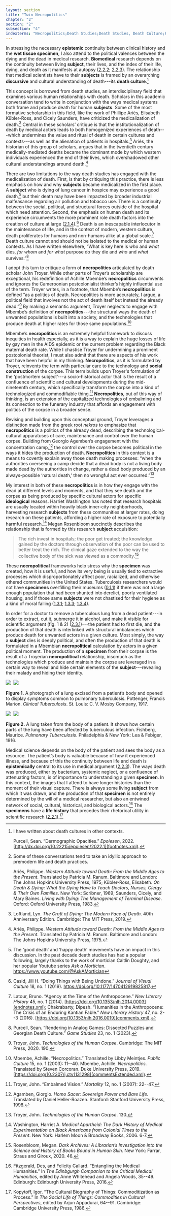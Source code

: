 ```yaml
---
layout: section
title: "Twin Necropolitics"
chapter: "2"
section: "2"
subsection: "4"
indexterms: "Necropolitics;Death Studies;Death Studies, Death Culture;Postcolonial Theory"
---
```


In stressing the necessary <span data-tooltip aria-haspopup="true" class="has-tip" data-disable-hover="false" tabindex="1" title="Epistemics is a philosophical term referring to the study of knowledge. I use it to talk about the entwined practices of scientific culture, its arguments, and its methodologies."><b>epistemic</b></span> continuity between clinical history and the <span data-tooltip aria-haspopup="true" class="has-tip" data-disable-hover="false" tabindex="1" title="Wet specimens refer to living tissues preserved in fluid. Contemporary wet specimens are usually submerged in a formalin mixture, and older specimens from the eighteenth and nineteenth centuries were usually preserved in a spirit like rum or whiskey."><b>wet tissue specimen</b></span>, I also attend to the political valences between the dying and the dead in medical research. <span data-tooltip aria-haspopup="true" class="has-tip" data-disable-hover="false" tabindex="1" title="Biomedicine is an approach to health that uses scientific approaches to evidence-based medicine, with an emphasis on generalized treatments with surgical and pharmaceutical methods. It combines knowledge from a range of scientific disciplines, like biology, chemistry, physiology, pathology, as part of its evidence-based and causal claims."><b>Biomedical</b></span> research depends on the continuity between living <span data-tooltip aria-haspopup="true" class="has-tip" data-disable-hover="false" tabindex="1" title="I use the term 'research subject' to refer to a specific relationship between a researcher and the person or people they research. The 'subject' is a pun on the monarchal subject, someone who has no agency under the spectacular power of the sovereign. In this relationship, the researcher has power over their research subject to define and describe the person within a set knowledge system."><b>subject</b></span>, their lives, and the index of their life, dying, and death as it manifests at autopsy (<a href="{{ site.baseurl }}/dissertation/2_2_2}}">2.2.2</a>; <a href="{{ site.baseurl }}/dissertation/2_2_3}}">2.2.3</a>). The relationship that medical scientists have to their <span data-tooltip aria-haspopup="true" class="has-tip" data-disable-hover="false" tabindex="1" title="I use the term 'research subject' to refer to a specific relationship between a researcher and the person or people they research. The 'subject' is a pun on the monarchal subject, someone who has no agency under the spectacular power of the sovereign. In this relationship, the researcher has power over their research subject to define and describe the person within a set knowledge system."><b>subjects</b></span> is framed by an overarching <span data-tooltip aria-haspopup="true" class="has-tip" data-disable-hover="false" tabindex="1" title="Discourse refers to a scholarly conversation which occurs in a field of knowledge production. I use it in a Foucauldian sense, to convey the agreed upon modes and objects of discussion which are taken for granted in a community or scholarly field."><b>discursive</b></span> and cultural understanding of death---its <span data-tooltip aria-haspopup="true" class="has-tip" data-disable-hover="false" tabindex="1" title="Death culture refers to the various cultural experiences, superstitions, and practices that are entangled with death. Often this means death in human contexts, but can also mean the ways humans produce death for non-humans as part of colonial or capitalistic practices."><b>death culture</b></span>.[^fn1] 

This concept is borrowed from death studies, an interdisciplinary field that examines various human relationships with death. Scholars in this academic conversation tend to write in conjunction with the ways medical systems both frame and produce death for human <span data-tooltip aria-haspopup="true" class="has-tip" data-disable-hover="false" tabindex="1" title="I use the term 'research subject' to refer to a specific relationship between a researcher and the person or people they research. The 'subject' is a pun on the monarchal subject, someone who has no agency under the spectacular power of the sovereign. In this relationship, the researcher has power over their research subject to define and describe the person within a set knowledge system."><b>subjects</b></span>. Some of the most formative scholarship in this field, like the work of Phillipe Ariés, Elisabeth Kübler-Ross, and Cicely Saunders, have criticized the medicalization of death.[^fn2] Central in these scholars’ critique is that the institutionalization of death by medical actors leads to both homogenized experiences of death---which undermines the value and ritual of death in certain cultures and contexts---as well as the alienation of patients in hospitals.[^fn3] Ariés, the historian of this group of scholars, argues that in the twentieth century medically-mediated deaths became the dominant mode by which western individuals experienced the end of their lives, which overshadowed other cultural understandings around death.[^fn4] 

There are two limitations to the way death studies has engaged with the medicalization of death. First, is that by critiquing this practice, there is less emphasis on how and why <span data-tooltip aria-haspopup="true" class="has-tip" data-disable-hover="false" tabindex="1" title="I use the term 'research subject' to refer to a specific relationship between a researcher and the person or people they research. The 'subject' is a pun on the monarchal subject, someone who has no agency under the spectacular power of the sovereign. In this relationship, the researcher has power over their research subject to define and describe the person within a set knowledge system."><b>subjects</b></span> became medicalized in the first place. A <span data-tooltip aria-haspopup="true" class="has-tip" data-disable-hover="false" tabindex="1" title="I use the term 'research subject' to refer to a specific relationship between a researcher and the person or people they research. The 'subject' is a pun on the monarchal subject, someone who has no agency under the spectacular power of the sovereign. In this relationship, the researcher has power over their research subject to define and describe the person within a set knowledge system."><b>subject</b></span> who is dying of lung cancer in hospice may experience a good death,[^fn5] but their death may have been impacted by broader industrial malfeasance regarding air pollution and tobacco use. There is a continuity between the social, political, and structural forces outside of the hospital which need attention. Second, the emphasis on human death and its experience circumvents the more prominent role death factors into the creation of culture at large (<a href="{{ site.baseurl }}/dissertation/2_1_4}}">2.1.4</a>).[^fn6] Death is an inescapable interlocutor in the maintenance of life, and in the context of modern, western culture, death proliferates for humans and non-humans alike at a global scale.[^fn7]  Death culture cannot and should not be isolated to the medical or human contexts. As I have written elsewhere, “What is key here is *who* and *what* dies, *for whom* and *for what* purpose do they die and *who* and *what* survives.”[^fn8] 

I adopt this turn to critique a form of <span data-tooltip aria-haspopup="true" class="has-tip" data-disable-hover="false" tabindex="1" title="Necropolitics refers to the implicit and structural means by which certain political actors are made to die."><b>necropolitics</b></span> articulated by death scholar John Troyer. While other parts of Troyer’s scholarship are exceptional, his redefinition of Achille Mbembe’s <span data-tooltip aria-haspopup="true" class="has-tip" data-disable-hover="false" tabindex="1" title="Necropolitics refers to the implicit and structural means by which certain political actors are made to die."><b>necropolitics</b></span> circumvents and ignores the Cameroonian postcolonialist thinker’s highly influential use of the term. Troyer writes, in a footnote, that Mbembe’s <span data-tooltip aria-haspopup="true" class="has-tip" data-disable-hover="false" tabindex="1" title="Necropolitics refers to the implicit and structural means by which certain political actors are made to die."><b>necropolitics</b></span> is defined “as a politics of death. Necropolitics is more accurately, I argue, a political field that involves not the act of death itself but instead the already dead.”[^fn9] By making a semantic argument, Troyer neglects to engage with Mbembe’s definition of <span data-tooltip aria-haspopup="true" class="has-tip" data-disable-hover="false" tabindex="1" title="Necropolitics refers to the implicit and structural means by which certain political actors are made to die."><b>necropolitics</b></span>---the structural ways the death of unwanted populations is built into a society, and the technologies that produce death at higher rates for those same populations.[^fn10] 

Mbembe’s <span data-tooltip aria-haspopup="true" class="has-tip" data-disable-hover="false" tabindex="1" title="Necropolitics refers to the implicit and structural means by which certain political actors are made to die."><b>necropolitics</b></span> is an extremely helpful framework to discuss inequities in health especially, as it is a way to explain the huge losses of life by gay men in the AIDS epidemic or the current problem regarding the Black maternal death rate. While I chastise Troyer for undermining a prominent postcolonial theorist, I must also admit that there are aspects of his work that have been helpful in my thinking. <span data-tooltip aria-haspopup="true" class="has-tip" data-disable-hover="false" tabindex="1" title="Necropolitics refers to the implicit and structural means by which certain political actors are made to die."><b>Necropolitics</b></span>, as it is formulated by Troyer, reinvents the term with particular care to the technology and <span data-tooltip aria-haspopup="true" class="has-tip" data-disable-hover="false" tabindex="1" title="Social construction refers to a philosophical approach to ontology and epistemics, where human understandings of phenomena are dependent on a social agreement regarding how that phenomenon is interpreted."><b>social construction</b></span> of the corpse. This term builds upon Troyer's formulation of the ‘postmortem subject’---a socio-historical actor that is the result of a confluence of scientific and cultural developments during the mid-nineteenth century, which specifically transform the corpse into a kind of technologized and commodifiable thing.[^fn11] <span data-tooltip aria-haspopup="true" class="has-tip" data-disable-hover="false" tabindex="1" title="Necropolitics refers to the implicit and structural means by which certain political actors are made to die."><b>Necropolitics</b></span>, out of this way of thinking, is an extension of the capitalized technologies of embalming and its connection to the funerary industry that affords an engagement with politics of the corpse in a broader sense. 

Revising and building upon this conceptual ground, Troyer leverages a distinction made from the greek root *nekros* to emphasize that <span data-tooltip aria-haspopup="true" class="has-tip" data-disable-hover="false" tabindex="1" title="Necropolitics refers to the implicit and structural means by which certain political actors are made to die."><b>necropolitics</b></span> is a politics of the already dead, describing the technological-cultural apparatuses of care, maintenance and control over the human corpse. Building from Georgio Agemben’s engagement with the concentration camp,[^fn12] the control over the corpse becomes political in the ways it hides the production of death. <span data-tooltip aria-haspopup="true" class="has-tip" data-disable-hover="false" tabindex="1" title="Necropolitics refers to the implicit and structural means by which certain political actors are made to die."><b>Necropolitics</b></span> in this context is a means to covertly explain away those death making processes: “when the authorities overseeing a camp decide that a dead body is not a living body made dead by the authorities in change, rather a dead body produced by an always-possible ‘natural death,’ then no wrongful act ever occurred.”[^fn13]

My interest in both of these <span data-tooltip aria-haspopup="true" class="has-tip" data-disable-hover="false" tabindex="1" title="Necropolitics refers to the implicit and structural means by which certain political actors are made to die."><b>necropolitics</b></span> is in how they engage with the dead at different levels and moments, and that they see death and the corpse as being produced by specific cultural actors for specific <span data-tooltip aria-haspopup="true" class="has-tip" data-disable-hover="false" tabindex="1" title="Ideology refers to a generally agreed upon understanding of a phenomenon or cultural idea. Ideologies are like the air we breathe, in that they are pervasive and difficult to see without some framework to understand them."><b>ideological</b></span> reasons. Harriet Washington has noted that research hospitals are usually located within heavily black inner-city neighborhoods, harvesting research <span data-tooltip aria-haspopup="true" class="has-tip" data-disable-hover="false" tabindex="1" title="I use the term 'research subject' to refer to a specific relationship between a researcher and the person or people they research. The 'subject' is a pun on the monarchal subject, someone who has no agency under the spectacular power of the sovereign. In this relationship, the researcher has power over their research subject to define and describe the person within a set knowledge system."><b>subjects</b></span> from these communities at larger rates, doing research on these patients, affording a higher rate of exposure to potentially harmful research.[^fn14] Megan Rosenbloom succinctly describes the relationship that is formed by this research <span data-tooltip aria-haspopup="true" class="has-tip" data-disable-hover="false" tabindex="1" title="I use the term 'research subject' to refer to a specific relationship between a researcher and the person or people they research. The 'subject' is a pun on the monarchal subject, someone who has no agency under the spectacular power of the sovereign. In this relationship, the researcher has power over their research subject to define and describe the person within a set knowledge system."><b>subject</b></span> acquisition:

>The rich invest in hospitals; the poor get treated; the knowledge gained by the doctors through observation of the poor can be used to better treat the rich. The clinical gaze extended to the way the collective body of the sick was viewed as a commodity.[^fn15]

These <span data-tooltip aria-haspopup="true" class="has-tip" data-disable-hover="false" tabindex="1" title="Necropolitics refers to the implicit and structural means by which certain political actors are made to die."><b>necropolitical</b></span> frameworks help stress why the <span data-tooltip aria-haspopup="true" class="has-tip" data-disable-hover="false" tabindex="1" title="Specimen refers to any naturally occurring phenomenon that has been extracted from its original context and placed within a knowledge framework to understand and describe that phenomenon."><b>specimen</b></span> was created, how it is useful, and how its very being is usually tied to extractive processes which disproportionately affect poor, racialized, and otherwise othered communities in the United States. Tuberculosis researchers would not have <span data-tooltip aria-haspopup="true" class="has-tip" data-disable-hover="false" tabindex="1" title="Specimen refers to any naturally occurring phenomenon that has been extracted from its original context and placed within a knowledge framework to understand and describe that phenomenon."><b>specimens</b></span> overfilling their museums (<a href="{{ site.baseurl }}/dissertation/0_1_1}}">0.1.1</a>) if there was not a large enough population that had been shunted into derelict, poorly ventilated housing, and if those same <span data-tooltip aria-haspopup="true" class="has-tip" data-disable-hover="false" tabindex="1" title="I use the term 'research subject' to refer to a specific relationship between a researcher and the person or people they research. The 'subject' is a pun on the monarchal subject, someone who has no agency under the spectacular power of the sovereign. In this relationship, the researcher has power over their research subject to define and describe the person within a set knowledge system."><b>subjects</b></span> were not chastised for their hygiene as a kind of moral failing (<a href="{{ site.baseurl }}/dissertation/1_3_1}}">1.3.1</a>; <a href="{{ site.baseurl }}/dissertation/1_3_3}}">1.3.3</a>; <a href="{{ site.baseurl }}/dissertation/1_3_4}}">1.3.4</a>).

In order for a doctor to remove a tuberculous lung from a dead patient---in order to extract, cut it, submerge it in alcohol, and make it visible for scientific argument (fig. 1 & 2) (<a href="{{ site.baseurl }}/dissertation/2_3_1}}">2.3.1</a>)---the patient had to first die, and the production of that death is interlinked with structural imbalances which produce death for unwanted actors in a given culture. Most simply, the way a <span data-tooltip aria-haspopup="true" class="has-tip" data-disable-hover="false" tabindex="1" title="I use the term 'research subject' to refer to a specific relationship between a researcher and the person or people they research. The 'subject' is a pun on the monarchal subject, someone who has no agency under the spectacular power of the sovereign. In this relationship, the researcher has power over their research subject to define and describe the person within a set knowledge system."><b>subject</b></span> dies is deeply political, and often the production of that death is formulated in a Mbembian <span data-tooltip aria-haspopup="true" class="has-tip" data-disable-hover="false" tabindex="1" title="Necropolitics refers to the implicit and structural means by which certain political actors are made to die."><b>necropolitical</b></span> calculation by actors in a given political moment. The production of a <span data-tooltip aria-haspopup="true" class="has-tip" data-disable-hover="false" tabindex="1" title="Specimen refers to any naturally occurring phenomenon that has been extracted from its original context and placed within a knowledge framework to understand and describe that phenomenon."><b>specimen</b></span> from their corpse is the result of a Troyerian <span data-tooltip aria-haspopup="true" class="has-tip" data-disable-hover="false" tabindex="1" title="Necropolitics refers to the implicit and structural means by which certain political actors are made to die."><b>necropolitical</b></span> relationship, insomuch as the technologies which produce and maintain the corpse are leveraged in a certain way to reveal and hide certain elements of the <span data-tooltip aria-haspopup="true" class="has-tip" data-disable-hover="false" tabindex="1" title="I use the term 'research subject' to refer to a specific relationship between a researcher and the person or people they research. The 'subject' is a pun on the monarchal subject, someone who has no agency under the spectacular power of the sovereign. In this relationship, the researcher has power over their research subject to define and describe the person within a set knowledge system."><b>subject</b></span>---revealing their malady and hiding their identity. 

<div class="card float-right half-width-image"><img id="Pottenger_ClinicalTuberculosis_1917_56" class="opaque" src="{{ site.baseurl }}/assets/img/Pottenger_ClinicalTuberculosis_1917_56_full.jpg">

<img id="Pottenger_ClinicalTuberculosis_1917_56=-2Pottenger_ClinicalTuberculosis_1917_56.jpg">

<img id="Pottenger_ClinicalTuberculosis_1917_56" class="partially-opaque" src="{{ site.baseurl }}/assets/img/Pottenger_ClinicalTuberculosis_1917_56_partial.jpg">

**Figure 1.** A photograph of a lung excised from a patient’s body and opened to display symptoms common to pulmonary tuberculosis. Pottenger, Francis Marion. *Clinical Tuberculosis*. St. Louis: C. V. Mosby Company, 1917.

<img id="Fishberg_PulmonaryTuberculosis_1916_146" class="opaque" src="{{ site.baseurl }}/assets/img/Fishberg_PulmonaryTuberculosis_1916_146_full.jpg">

<img id="Fishberg_PulmonaryTuberculosis_1916_146=-2Fishberg_PulmonaryTuberculosis_1916_146.jpg">

<img id="Fishberg_PulmonaryTuberculosis_1916_146" class="partially-opaque" src="{{ site.baseurl }}/assets/img/Fishberg_PulmonaryTuberculosis_1916_146_partial.jpg">

**Figure 2.** A lung taken from the body of a patient. It shows how certain parts of the lung have been affected by tuberculous infection. Fishberg, Maurice. *Pulmonary Tuberculosis*. Philadelphia & New York: Lea & Febiger, 1916.

</div>

Medical science depends on the body of the patient and sees the body as a resource. The patient’s body is valuable because of how it experienced illness, and because of this the continuity between life and death is <span data-tooltip aria-haspopup="true" class="has-tip" data-disable-hover="false" tabindex="1" title="Epistemics is a philosophical term referring to the study of knowledge. I use it to talk about the entwined practices of scientific culture, its arguments, and its methodologies."><b>epistemically</b></span> central to its use in medical argument (<a href="{{ site.baseurl }}/dissertation/2_2_3}}">2.2.3</a>). The ways death was produced, either by bacterium, systemic neglect, or a confluence of attenuating factors, is of importance to understanding a given <span data-tooltip aria-haspopup="true" class="has-tip" data-disable-hover="false" tabindex="1" title="Specimen refers to any naturally occurring phenomenon that has been extracted from its original context and placed within a knowledge framework to understand and describe that phenomenon."><b>specimen</b></span>. In this context, the images that I attend to have longer histories than the moment of their visual capture. There is always some living <span data-tooltip aria-haspopup="true" class="has-tip" data-disable-hover="false" tabindex="1" title="I use the term 'research subject' to refer to a specific relationship between a researcher and the person or people they research. The 'subject' is a pun on the monarchal subject, someone who has no agency under the spectacular power of the sovereign. In this relationship, the researcher has power over their research subject to define and describe the person within a set knowledge system."><b>subject</b></span> from which it was drawn, and the production of that <span data-tooltip aria-haspopup="true" class="has-tip" data-disable-hover="false" tabindex="1" title="Specimen refers to any naturally occurring phenomenon that has been extracted from its original context and placed within a knowledge framework to understand and describe that phenomenon."><b>specimen</b></span> is not entirely determined by the will of a medical researcher, but also an entwined network of social, cultural, historical, and biological actors.[^fn16] The <span data-tooltip aria-haspopup="true" class="has-tip" data-disable-hover="false" tabindex="1" title="Specimen refers to any naturally occurring phenomenon that has been extracted from its original context and placed within a knowledge framework to understand and describe that phenomenon."><b>specimens</b></span> have a <span data-tooltip aria-haspopup="true" class="has-tip" data-disable-hover="false" tabindex="1" title="Life histories refer to the ways objects' change over time, based on cultural understandings and age. Life histories are interested in the various moments and changes that objects experience outside of their original, intended use context or cultural context."><b>life history</b></span> that precedes their rhetorical utility in scientific research (<a href="{{ site.baseurl }}/dissertation/2_2_1}}">2.2.1</a>).[^fn17]

[^fn1]: I have written about death cultures in other contexts.
	
	Purcell, Sean. “Dermographic Opacities.” *Epoiesen*, 2022. [http://dx.doi.org/10.22215/epoiesen/2022.1](footnotes.xml).

[^fn2]: Some of these conversations tend to take an idyllic approach to premodern life and death practices.
	
	Ariés, Philippe. *Western Attitude toward Death: From the Middle Ages to the Present*. Translated by Patricia M. Ranum. Baltimore and London: The Johns Hopkins University Press, 1975; Kübler-Ross, Elisabeth. *On Death & Dying: What the Dying Have to Teach Doctors, Nurses, Clergy & Their Own Families*. New York: Scribner, 1969; Saunders, Cicely, and Mary Baines. *Living with Dying: The Management of Terminal Disease*. Oxford: Oxford University Press, 1983.

[^fn3]: Loftland, Lyn. *The Craft of Dying: The Modern Face of Death*. 40th Anniversary Edition. Cambridge: The MIT Press, 2019.

[^fn4]: Ariés, Philippe. *Western Attitude toward Death: From the Middle Ages to the Present*. Translated by Patricia M. Ranum. Baltimore and London: The Johns Hopkins University Press, 1975.

[^fn5]: The ‘good death’ and ‘happy death’ movements have an impact in this discussion. In the past decade death studies has had a popular following, largely thanks to the work of mortician Caitlin Doughty, and her popular Youtube series *Ask a Mortician*. https://www.youtube.com/@AskAMortician

[^fn6]: Casid, Jill H. “Doing Things with Being Undone.” *Journal of Visual Culture* 18, no. 1 (2019). <https://doi.org/10.1177/1470412919825817>.

[^fn7]: Latour, Bruno. “Agency at the Time of the Anthropocene.” *New Literary History* 45, no. 1 (2014). [https://doi.org/10.1353/nlh.2014.0003](endnotes.xml); Chakrabarty, Dipesh. “Humanities in the Anthropocene: The Crisis of an Enduring Kantian Fable.” *New Literary History* 47, no. 2--3 (2016). [https://doi.org/10.1353/nlh.2016.0019](comments.xml).

[^fn8]: Purcell, Sean. “Rendering in Analog Games: Dissected Puzzles and Georgian Death Culture.” *Game Studies* 23, no. 1 (2023).

[^fn9]: Troyer, John. *Technologies of the Human Corpse*. Cambridge: The MIT Press, 2020. 190.

[^fn10]: Mbembe, Achille. “Necropolitics.” Translated by Libby Meintjes. *Public Culture* 15, no. 1 (2003): 11--40. Mbembe, Achille. *Necropolitics*. Translated by Steven Corcoran. Duke University Press, 2019. [https://doi.org/10.2307/j.ctv1131298](commentsExtended.xml).

[^fn11]: Troyer, John. “Embalmed Vision.” *Mortality* 12, no. 1 (2007): 22--47.

[^fn12]: Agamben, Giorgio. *Homo Sacer: Sovereign Power and Bare Life*. Translated by Daniel Heller-Roazen. Stanford: Stanford University Press, 1998.

[^fn13]: Troyer, John. *Technologies of the Human Corpse*. 130.

[^fn14]: Washington, Harriet A. *Medical Apartheid: The Dark History of Medical Experimentation on Black Americans from Colonial Times to the Present*. New York: Harlem Moon & Broadway Books, 2006. 6-7.

[^fn15]: Rosenbloom, Megan. *Dark Archives: A Librarian’s Investigation into the Science and History of Books Bound in Human Skin*. New York: Farrar, Straus and Giroux, 2020. 46.

[^fn16]: Fitzgerald, Des, and Felicity Callard. “Entangling the Medical Humanities.” In *The Edinbgurgh Companion to the Critical Medical Humanities*, edited by Anne Whitehead and Angela Woods, 35--49. Edinburgh: Edinburgh University Press, 2016.

[^fn17]: Kopytoff, Igor. “The Cultural Biography of Things: Commoditization as Process.” In *The Social Life of Things: Commodities in Cultural Perspectives*, edited by Arjun Appadurai, 64--91. Cambridge: Cambridge University Press, 1986.